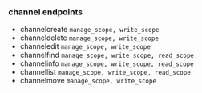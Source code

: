 ### channel endpoints

- channelcreate `manage_scope, write_scope`
- channeldelete `manage_scope, write_scope`
- channeledit `manage_scope, write_scope`
- channelfind `manage_scope, write_scope, read_scope`
- channelinfo `manage_scope, write_scope, read_scope`
- channellist `manage_scope, write_scope, read_scope`
- channelmove `manage_scope, write_scope`